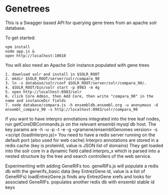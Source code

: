 # Genetrees

This is a Swagger based API for querying gene trees from an apache solr database.

To get started:
```
npm install
node app.js &
open http://localhost:10010
```

You will also need an Apache Solr instance populated with gene trees
```
1. download solr and install in $SOLR_ROOT
2. mkdir $SOLR_ROOT/server/solr/compara_90
3. ln -s database/solr/conf $SOLR_ROOT/server/solr/compara_90/.
4. $SOLR_ROOT/bin/solr start -p 8983 -m 4g
5. open http://localhost:8983/solr
6. click Core Admin, then Add Core, then write "compara_90" in the name and instanceDir fields
7. node database/compara.js -h ensembldb.ensembl.org -u anonymous -d ensembl_compara_90 -s http://localhost:8983/solr/compara_90
```

If you want to have interpro annotations integrated into the tree leaf nodes, run getCoreDBCommands.js on the relevant ensembl mysql db host.
The key params are -h <host> -u <user> -p <password> -t <port> -e <ensembl version> -g <gramene/ensemblGenomes version> -s <script (loadInterpro.js)>
You need to have a redis server running on the default port (also used for web cache)
Interpro annotations are stored in a redis cache (key is proteinId, value is JSON list of domains)
They get loaded into the solr core in a dynamic field called interpro_x which is parsed into a nested structure by the tree and search controllers of the web service.

Experimenting with adding GeneRIFs too.
geneRIFs.js will populate a redis db with the generifs_basic data (key EntrezGene id, value is a list of GeneRIFs)
loadEntrezGene.js finds any EntrezGene xrefs and looks for associated GeneRIFs. populates another redis db with ensembl stable id keys


